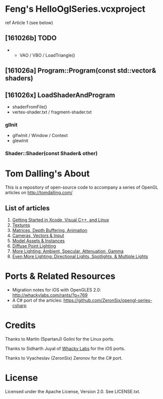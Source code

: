 # Feng's HelloOglSeries.vcxproject

ref Article 1 (see below)

## [161026b] TODO
 -  - VAO / VBO / LoadTriangle()

## [161026a] Program::Program(const std::vector<Shader>& shaders)

## [161026x] LoadShaderAndProgram 
 - shaderFromFile()
 - vertex-shader.txt / fragment-shader.txt

###          glInit
 - glfwInit / Window / Context
 - glewInit

###          Shader::Shader(const Shader& other)



# Tom Dalling's About

This is a repository of open-source code to accompany a series of OpenGL articles on
http://tomdalling.com/

## List of articles

 1. [Getting Started in Xcode, Visual C++, and Linux](http://tomdalling.com/blog/modern-opengl/01-getting-started-in-xcode-and-visual-cpp/)
 2. [Textures](http://tomdalling.com/blog/modern-opengl/02-textures/)
 3. [Matrices, Depth Buffering, Animation](http://tomdalling.com/blog/modern-opengl/03-matrices-depth-buffering-animation/)
 4. [Cameras, Vectors & Input](http://tomdalling.com/blog/modern-opengl/04-cameras-vectors-and-input/)
 5. [Model Assets & Instances](http://tomdalling.com/blog/modern-opengl/05-model-assets-and-instances/)
 6. [Diffuse Point Lighting](http://tomdalling.com/blog/modern-opengl/06-diffuse-point-lighting/)
 7. [More Lighting: Ambient, Specular, Attenuation, Gamma](http://tomdalling.com/blog/modern-opengl/07-more-lighting-ambient-specular-attenuation-gamma/)
 8. [Even More Lighting: Directional Lights, Spotlights, & Multiple Lights](http://www.tomdalling.com/blog/modern-opengl/08-even-more-lighting-directional-lights-spotlights-multiple-lights/)

# Ports & Related Resources

 - Migration notes for iOS with OpenGLES 2.0: http://whackylabs.com/rants/?p=769
 - A C# port of the articles: https://github.com/ZeronSix/opengl-series-csharp

# Credits

Thanks to Martin (SpartanJ) Golini for the Linux ports.

Thanks to Sidharth Juyal of [Whacky Labs](http://whackylabs.com/) for
the iOS ports.

Thanks to Vyacheslav (ZeronSix) Zeronov for the C# port.

# License

Licensed under the Apache License, Version 2.0. See LICENSE.txt.
